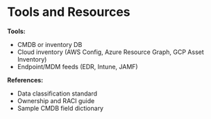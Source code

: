 # Tools and Resources
**Tools:**
- CMDB or inventory DB
- Cloud inventory (AWS Config, Azure Resource Graph, GCP Asset Inventory)
- Endpoint/MDM feeds (EDR, Intune, JAMF)

**References:**
- Data classification standard
- Ownership and RACI guide
- Sample CMDB field dictionary
